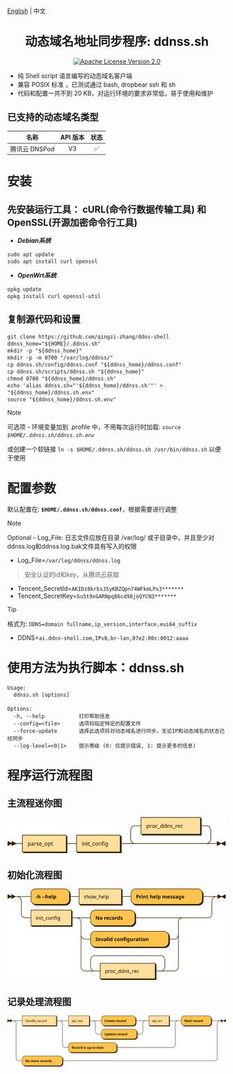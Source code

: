<p align="left">
  <a href="README.md">English</a> | 中文
</p>

<div align="center">
  <h1>动态域名地址同步程序: ddnss.sh</h1>
</div>

<p align="center">
  <a href="https://github.com/qingzi-zhang/ddnss.sh/blob/main/LICENSE">
    <img alt="Apache License Version 2.0" src="https://img.shields.io/github/license/qingzi-zhang/ddnss.sh">
  </a>
</p>

- 纯 Shell script 语言编写的动态域名客户端
- 兼容 POSIX 标准 ，已测试通过 bash, dropbear ssh 和 sh
- 代码和配置一共不到 20 KB，对运行环境的要求非常低，易于使用和维护

## 已支持的动态域名类型

名称|API 版本|状态
----|:--:|:--:|
腾讯云 DNSPod|V3|✅

# 安装
## 先安装运行工具： cURL(命令行数据传输工具) 和 OpenSSL(开源加密命令行工具)
- ***Debian系统***
```
sudo apt update
sudo apt install curl openssl
```
- ***OpenWrt系统***
```
opkg update
opkg install curl openssl-util
```

## 复制源代码和设置
```
git clone https://github.com/qingzi-zhang/ddns-shell
ddnss_home="${HOME}/.ddnss.sh"
mkdir -p "${ddnss_home}"
mkdir -p -m 0700 "/var/log/ddnss/"
cp ddnss.sh/config/ddnss.conf "${ddnss_home}/ddnss.conf"
cp ddnss.sh/scripts/ddnss.sh "${ddnss_home}"
chmod 0700 "${ddnss_home}/ddnss.sh"
echo 'alias ddnss.sh="'${ddnss_home}/ddnss.sh'"' > "${ddnss_home}/ddnss.sh.env"
source "${ddnss_home}/ddnss.sh.env"
```
> [!NOTE]
> 可选项 - 环境变量加到 .profile 中，不用每次运行时加载: _`source $HOME/.ddnss.sh/ddnss.sh.env`_
>
> 或创建一个软链接 `ln -s $HOME/.ddnss.sh/ddnss.sh /usr/bin/ddnss.sh` 以便于使用

# 配置参数
默认配置在: **`$HOME/.ddnss.sh/ddnss.conf`**，根据需要进行调整
> [!NOTE]
> Optional - Log_File: 日志文件应放在目录 /var/log/ 或子目录中，并且至少对ddnss.log和ddnss.log.bak文件具有写入的权限
- Log_File=`/var/log/ddnss/ddnss.log`
> 安全认证的id和key，从腾讯云获取
- Tencent_SecretId=`AKIDz8krbsJ5yKBZQpn74WFkmLPx3*******`
- Tencent_SecretKey=`Gu5t9xGARNpq86cd98joQYCN3*******`
> [!TIP]
> 格式为: `DDNS=domain fullname,ip_version,interface,eui64_suffix`
- DDNS=`ai.ddns-shell.com,IPv6,br-lan,07e2:00c:0012:aaaa`

# 使用方法为执行脚本：ddnss.sh
```
Usage:
  ddnss.sh [options]

Options:
  -h, --help           打印帮助信息
  --config=<file>      选项将指定特定的配置文件
  --force-update       选择此选项将对动态域名进行同步，无论IP和动态域名的状态已经同步
  --log-level=<0|1>    提示等级 (0: 仅提示错误, 1: 提示更多的信息)
```

# 程序运行流程图
## 主流程迷你图
![diagram](svg/Main.svg)
## 初始化流程图
![diagram](svg/parse_opt.svg)
## 记录处理流程图
![diagram](svg/proc_ddns_rec.svg)
